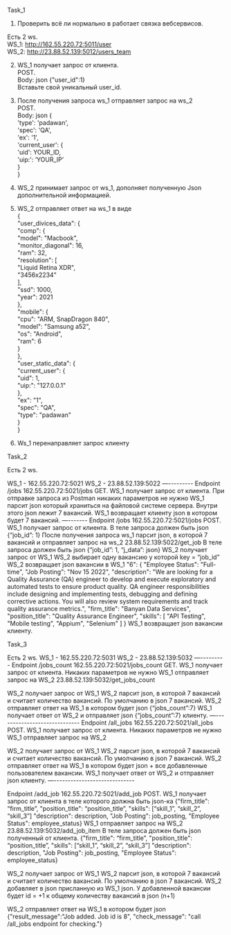 Task_1  

1. Проверить всё ли нормально в работает связка вебсервисов.  

Есть 2 ws.  
   WS_1: http://162.55.220.72:5011/user  
   WS_2: http://23.88.52.139:5012/users_team  

2. WS_1 получает запрос от клиента.   
    POST.  
    Body: json {"user_id":1}  
    Вставьте свой уникальный user_id.
     
3. После получения запроса ws_1 отправляет запрос на ws_2  
   POST.  
   Body: json {  
               'type': 'padawan',  
               'spec': 'QA',   
               'ex': '1',   
               'current_user': {  
                                'uid': YOUR_ID,   
                                'uip:': ‘YOUR_IP’  
                                }  
               }  
     
4. WS_2 принимает запрос от ws_1, дополняет полученную Json дополнительной информацией.  
5. WS_2 отправляет ответ на ws_1 в виде  
   {  
   "user_divices_data": {  
   "comp": {  
   "model": "Macbook",  
   "monitor_diagonal": 16,  
   "ram": 32,  
   "resolution": [  
   "Liquid Retina XDR",  
   "3456x2234"  
   ],  
   "ssd": 1000,  
   "year": 2021  
   },  
   "mobile": {  
   "cpu": "ARM, SnapDragon 840",  
   "model": "Samsung a52",  
   "os": "Android",  
   "ram": 6  
   }  
   },  
   "user_static_data": {  
   "current_user": {  
   "uid": 1,  
   "uip:": "127.0.0.1"  
   },  
   "ex": "1",  
   "spec": "QA",  
   "type": "padawan"  
   }  
   }  
   
6. Ws_1 перенаправляет запрос клиенту

Task_2

Есть 2 ws.

WS_1 - 162.55.220.72:5021
WS_2 - 23.88.52.139:5022
—---------
Endpoint /jobs
162.55.220.72:5021/jobs
GET.
WS_1 получает запрос от клиента.
При отправке запроса из Postman никаких параметров не нужно
WS_1 парсит json который храниться на файловой системе сервера. Внутри этого json лежит 7 вакансий.
WS_1 возвращает клиенту json в котором будет 7 вакансий.
—-------
Endpoint /jobs
162.55.220.72:5021/jobs
POST.
WS_1 получает запрос от клиента.
В теле запроса должен быть json {“job_id”: 1}
После получения запроса ws_1 парсит json, в которой 7 вакансий и отправляет запрос на ws_2
23.88.52.139:5022/get_job
В теле запроса должен быть json {“job_id”: 1, “j_data”: json}
WS_2 получает запрос от WS_1
WS_2 выбирает одну вакансию у которой key = “job_id”
WS_2 возвращает json вакансии в WS_1
"6": {
"Employee Status": "Full-time",
"Job Posting": "Nov 15 2022",
"description": "We are looking for a Quality Assurance (QA) engineer to develop and execute exploratory and automated tests to ensure product quality. QA engineer responsibilities include designing and implementing tests, debugging and defining corrective actions. You will also review system requirements and track quality assurance metrics.",
"firm_title": "Banyan Data Services",
"position_title": "Quality Assurance Engineer",
"skills": [
"API Testing",
"Mobile testing",
"Appium",
"Selenium"
]
}
WS_1 возвращает json вакансии клиенту.

Task_3

Есть 2 ws.
WS_1 - 162.55.220.72:5031
WS_2 - 23.88.52.139:5032
—---------
Endpoint /jobs_count
162.55.220.72:5021/jobs_count
GET.
WS_1 получает запрос от клиента.
Никаких параметров не нужно
WS_1 отправляет запрос на WS_2
23.88.52.139:5032/get_jobs_count

WS_2 получает запрос от WS_1
WS_2 парсит json, в которой 7 вакансий и считает количество вакансий. По умолчанию в json 7 вакансий.
WS_2 отправляет ответ на WS_1 в котором будет json {“jobs_count”:7}
WS_1 получает ответ от WS_2 и отправляет json {“jobs_count”:7} клиенту.
—-----------------------------
Endpoint /all_jobs
162.55.220.72:5021/all_jobs
POST.
WS_1 получает запрос от клиента.
Никаких параметров не нужно
WS_1 отправляет запрос на WS_2

WS_2 получает запрос от WS_1
WS_2 парсит json, в которой 7 вакансий и считает количество вакансий. По умолчанию в json 7 вакансий.
WS_2 отправляет ответ на WS_1 в котором будет json + все добавленные пользователем вакансии.
WS_1 получает ответ от WS_2 и отправляет json клиенту.
—-----------------------------

Endpoint /add_job
162.55.220.72:5021/add_job
POST.
WS_1 получает запрос от клиента в теле которого должна быть json-ка
{"firm_title": “firm_title”,
"position_title": “position_title”,
"skills": [“skill_1”, “skill_2”, “skill_3”]
"description": description,
"Job Posting": job_posting,
"Employee Status": employee_status}
WS_1 отправляет запрос на WS_2
23.88.52.139:5032/add_job_item
В теле запроса должен быть json полученный от клиента.
{"firm_title": “firm_title”,
"position_title": “position_title”,
"skills": [“skill_1”, “skill_2”, “skill_3”]
"description": description,
"Job Posting": job_posting,
"Employee Status": employee_status}

WS_2 получает запрос от WS_1
WS_2 парсит json, в которой 7 вакансий и считает количество вакансий. По умолчанию в json 7 вакансий.
WS_2 добавляет в json присланную из WS_1 json.
У добавленной вакансии будет id = +1 к общему количеству вакансий в json (n+1)

WS_2 отправляет ответ на WS_1 в котором будет json
{"result_message":"Job added. Job id is 8",
"check_message": "call /all_jobs endpoint for checking."}
